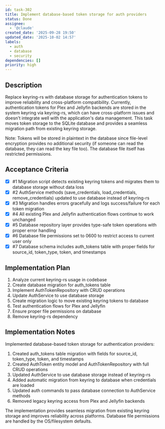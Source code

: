 ```yaml
---
id: task-302
title: Implement database-based token storage for auth providers
status: Done
assignee:
  - '@claude'
created_date: '2025-09-28 19:50'
updated_date: '2025-10-02 14:57'
labels:
  - auth
  - database
  - security
dependencies: []
priority: high
---
```


## Description

<!-- SECTION:DESCRIPTION:BEGIN -->
Replace keyring-rs with database storage for authentication tokens to improve reliability and cross-platform compatibility. Currently, authentication tokens for Plex and Jellyfin backends are stored in the system keyring via keyring-rs, which can have cross-platform issues and doesn't integrate well with the application's data management. This task moves token storage to the SQLite database and provides a seamless migration path from existing keyring storage.

Note: Tokens will be stored in plaintext in the database since file-level encryption provides no additional security (if someone can read the database, they can read the key file too). The database file itself has restricted permissions.
<!-- SECTION:DESCRIPTION:END -->

## Acceptance Criteria
<!-- AC:BEGIN -->
- [x] #1 Migration script detects existing keyring tokens and migrates them to database storage without data loss
- [x] #2 AuthService methods (save_credentials, load_credentials, remove_credentials) updated to use database instead of keyring-rs
- [x] #3 Migration handles errors gracefully and logs success/failure for each token migration
- [x] #4 All existing Plex and Jellyfin authentication flows continue to work unchanged
- [x] #5 Database repository layer provides type-safe token operations with proper error handling
- [x] #6 Database file permissions set to 0600 to restrict access to current user only
- [x] #7 Database schema includes auth_tokens table with proper fields for source_id, token_type, token, and timestamps
<!-- AC:END -->


## Implementation Plan

<!-- SECTION:PLAN:BEGIN -->
1. Analyze current keyring-rs usage in codebase
2. Create database migration for auth_tokens table
3. Implement AuthTokenRepository with CRUD operations
4. Update AuthService to use database storage
5. Create migration logic to move existing keyring tokens to database
6. Test authentication flows for Plex and Jellyfin
7. Ensure proper file permissions on database
8. Remove keyring-rs dependency
<!-- SECTION:PLAN:END -->


## Implementation Notes

<!-- SECTION:NOTES:BEGIN -->
Implemented database-based token storage for authentication providers:

1. Created auth_tokens table migration with fields for source_id, token_type, token, and timestamps
2. Created AuthToken entity model and AuthTokenRepository with full CRUD operations
3. Updated AuthService to use database storage instead of keyring-rs
4. Added automatic migration from keyring to database when credentials are loaded
5. Updated auth commands to pass database connection to AuthService methods
6. Removed legacy keyring access from Plex and Jellyfin backends

The implementation provides seamless migration from existing keyring storage and improves reliability across platforms. Database file permissions are handled by the OS/filesystem defaults.
<!-- SECTION:NOTES:END -->
